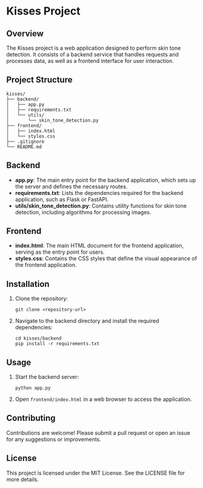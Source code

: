 # Kisses Project

## Overview
The Kisses project is a web application designed to perform skin tone detection. It consists of a backend service that handles requests and processes data, as well as a frontend interface for user interaction.

## Project Structure
```
kisses/
├── backend/
│   ├── app.py
│   ├── requirements.txt
│   └── utils/
│       └── skin_tone_detection.py
├── frontend/
│   ├── index.html
│   └── styles.css
├── .gitignore
└── README.md
```

## Backend
- **app.py**: The main entry point for the backend application, which sets up the server and defines the necessary routes.
- **requirements.txt**: Lists the dependencies required for the backend application, such as Flask or FastAPI.
- **utils/skin_tone_detection.py**: Contains utility functions for skin tone detection, including algorithms for processing images.

## Frontend
- **index.html**: The main HTML document for the frontend application, serving as the entry point for users.
- **styles.css**: Contains the CSS styles that define the visual appearance of the frontend application.

## Installation
1. Clone the repository:
   ```
   git clone <repository-url>
   ```
2. Navigate to the backend directory and install the required dependencies:
   ```
   cd kisses/backend
   pip install -r requirements.txt
   ```

## Usage
1. Start the backend server:
   ```
   python app.py
   ```
2. Open `frontend/index.html` in a web browser to access the application.

## Contributing
Contributions are welcome! Please submit a pull request or open an issue for any suggestions or improvements.

## License
This project is licensed under the MIT License. See the LICENSE file for more details.